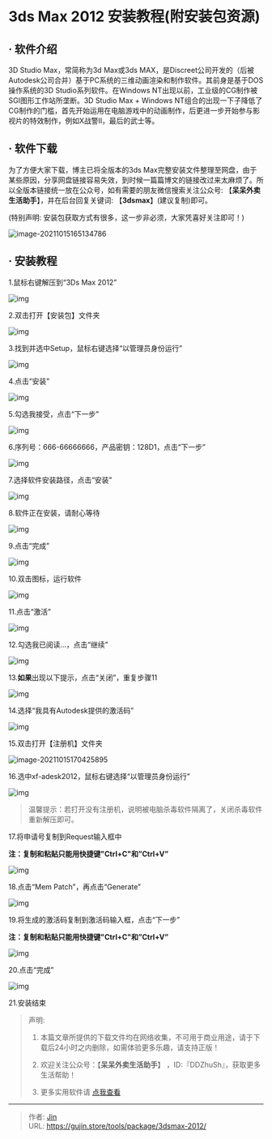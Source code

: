 # 3ds Max 2012 安装教程(附安装包资源)


## · 软件介绍
3D Studio Max，常简称为3d Max或3ds MAX，是Discreet公司开发的（后被Autodesk公司合并）基于PC系统的三维动画渲染和制作软件。其前身是基于DOS操作系统的3D Studio系列软件。在Windows NT出现以前，工业级的CG制作被SGI图形工作站所垄断。3D Studio Max + Windows NT组合的出现一下子降低了CG制作的门槛，首先开始运用在电脑游戏中的动画制作，后更进一步开始参与影视片的特效制作，例如X战警II，最后的武士等。


## · 软件下载
为了方便大家下载，博主已将全版本的3ds Max完整安装文件整理至网盘，由于某些原因，分享网盘链接容易失效，到时候一篇篇博文的链接改过来太麻烦了。所以全版本链接统一放在公众号，如有需要的朋友微信搜索关注公众号: 【**呆呆外卖生活助手**】，并在后台回复关键词: 【**3dsmax**】(建议复制)即可。

(特别声明: 安装包获取方式有很多，这一步非必须，大家凭喜好关注即可！)

![image-20211015165134786](https://img.gujin.store/img/image-20211015165134786.png)

## · 安装教程

1.鼠标右键解压到“3Ds Max 2012”

![img](https://img.gujin.store/img/v2-6121ee490ecdde6a21f14a0ffa04559f_720w.png)

2.双击打开【安装包】文件夹

![img](https://img.gujin.store/img/v2-78fc9bab7fa86e29fb2eb13bf2a34330_720w.png)

3.找到并选中Setup，鼠标右键选择“以管理员身份运行”

![img](https://img.gujin.store/img/v2-4a9560f1c916c4c34f71d79203f3b637_720w.png)

4.点击“安装”

![img](https://img.gujin.store/img/v2-b4395602b8565838ce4e3faf66be6596_720w.png)

5.勾选我接受，点击“下一步”

![img](https://img.gujin.store/img/v2-1a2d7045f23c3617c4cf36033b6ea625_720w.png)

6.序列号：666-66666666，产品密钥：128D1，点击“下一步”

![img](https://img.gujin.store/img/v2-b633140c3e7667a4fa6a8c88252b1e74_720w.png)

7.选择软件安装路径，点击“安装”

![img](https://img.gujin.store/img/v2-552f34e2ae151d5e591598d57bca89f3_720w.png)

8.软件正在安装，请耐心等待

![img](https://img.gujin.store/img/v2-83e32fb36bdd1eacbcf93660d5169ac2_720w.png)

9.点击“完成”

![img](https://img.gujin.store/img/v2-544332ff8241490b4966e8bd3f4c18bf_720w.png)

10.双击图标，运行软件

![img](https://img.gujin.store/img/v2-a7a8522d57af8fb923b3bb54b68ddab7_720w.png)

11.点击“激活”

![img](https://img.gujin.store/img/v2-1efb4c3f4baa4ce1da04f6976a290b16_720w.png)

12.勾选我已阅读...，点击“继续”

![img](https://img.gujin.store/img/v2-fb91c2cbff5ab235779750e7cdafb81b_720w.png)

13.**如果**出现以下提示，点击“关闭”，重复步骤11

![img](https://img.gujin.store/img/v2-56a2089b77d0abd41345201e727c24b5_720w.png)

14.选择“我具有Autodesk提供的激活码”

![img](https://img.gujin.store/img/v2-86f1ff9e8b65c3db47098da7fd996b3c_720w.png)

15.双击打开【注册机】文件夹

![image-20211015170425895](https://img.gujin.store/img/image-20211015170425895.png)

16.选中xf-adesk2012，鼠标右键选择“以管理员身份运行”

![img](https://img.gujin.store/img/v2-4cc2d7796a725d2ff41e0170e7860c23_720w.png)

> 温馨提示：若打开没有注册机，说明被电脑杀毒软件隔离了，关闭杀毒软件重新解压即可。

17.将申请号复制到Request输入框中

**注：复制和粘贴只能用快捷键"Ctrl+C"和”Ctrl+V”**

![img](https://img.gujin.store/img/v2-5ea1b79fef2ed1c208f7bc7e50a30a1a_720w.png)

18.点击“Mem Patch”，再点击“Generate”

![img](https://img.gujin.store/img/v2-0adda98e01ba05c97a33400171e8bc4b_720w.png)

19.将生成的激活码复制到激活码输入框，点击“下一步”

**注：复制和粘贴只能用快捷键"Ctrl+C"和”Ctrl+V”**

![img](https://img.gujin.store/img/v2-1ee50efaf39469b57b5d1536979a48ce_720w.png)

20.点击“完成”

![img](https://img.gujin.store/img/v2-06a17565d495f5f2a817963b54fcfab6_720w.png)

21.安装结束




> 声明: 
>
> 1. 本篇文章所提供的下载文件均在网络收集，不可用于商业用途，请于下载后24小时之内删除，如需体验更多乐趣，请支持正版！
>
> 2. 欢迎关注公众号：【**呆呆外卖生活助手**】 ，ID:『DDZhuSh』，获取更多生活帮助！
>
> 3. 更多实用软件请  [点我查看](/tools)

---

> 作者: [Jin](https://img.gujin.store/img/favicon.ico)  
> URL: https://gujin.store/tools/package/3dsmax-2012/  

